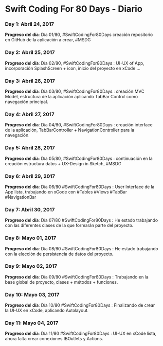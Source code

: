# Swift Coding For 80 Days - Diario

### Day 1: Abril 24, 2017 

**Progreso del día**: Día 01/80, #SwiftCodingFor80Days creación repositorio en GitHub de la aplicación a crear, #MSDG

### Day 2: Abril 25, 2017 

**Progreso del día**: Día 02/80, #SwiftCodingFor80Days :  UI-UX of App, incorporación SplashScreen + icon, inicio del proyecto en xCode … 

### Day 3: Abril 26, 2017 

**Progreso del día**: Día 03/80, #SwiftCodingFor80Days : creación MVC Model, estructura de la aplicación aplicando TabBar Control como navegación principal.


### Day 4: Abril 27, 2017 

**Progreso del día**: Día 04/80, #SwiftCodingFor80Days : creación interface de la aplicación, TabBarController + NavigationController para la navegación.

### Day 5: Abril 28, 2017 

**Progreso del día**: Día 05/80, #SwiftCodingFor80Days :  continuación en la creación estructura datos + UX-Design in Sketch, #MSDG

### Day 6: Abril 29, 2017 
**Progreso del día**: Día 06/80  #SwiftCodingFor80Days : User Interface de la App lista, trabajando en xCode con #Tables #Views #TabBar #NavigationBar

### Day 7: Abril 30, 2017 
**Progreso del día**: Día 07/80  #SwiftCodingFor80Days : He estado trabajando con las diferentes clases de la que formarán parte del proyecto.

### Day 8: Mayo 01, 2017 
**Progreso del día**: Día 08/80  #SwiftCodingFor80Days : He estado trabajando con la elección de persistencia de datos del proyecto.

### Day 9: Mayo 02, 2017 
**Progreso del día**: Día 09/80  #SwiftCodingFor80Days : Trabajando en la base global de proyecto, clases + métodos + funciones.


### Day 10: Mayo 03, 2017 
**Progreso del día**: Día 10/80  #SwiftCodingFor80Days : Finalizando de crear la UI-UX en xCode, aplicando Autolayout.

### Day 11: Mayo 04, 2017 
**Progreso del día**: Día 11/80  #SwiftCodingFor80Days : UI-UX en xCode lista, ahora falta crear conexiones IBOutlets y Actions.
